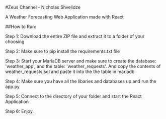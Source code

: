 #Zeus Channel - Nicholas Shvelidze

A Weather Forecasting Web Application made with React

##How to Run:

Step 1: Download the entire ZIP file and extract it to a folder of your choosing

Step 2: Make sure to pip install the requirements.txt file

Step 3: Start your MariaDB server and make sure to create the database: 'weather_app', and the table: 'weather_requests'. And copy the contents of weather_requests.sql and paste it into the the table in mariadb

Step 4: Make sure you have all the libaries and databases up and run the app.py

Step 5: Connect to the directory of your folder and start the React Application 

Step 6: Enjoy.
